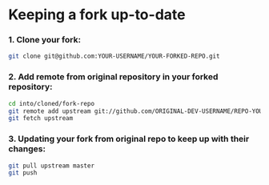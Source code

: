 # Keeping a fork up-to-date

### 1. Clone your fork:

```bash
git clone git@github.com:YOUR-USERNAME/YOUR-FORKED-REPO.git
```

### 2. Add remote from original repository in your forked repository:

```bash
cd into/cloned/fork-repo
git remote add upstream git://github.com/ORIGINAL-DEV-USERNAME/REPO-YOU-FORKED-FROM.git
git fetch upstream
```

### 3. Updating your fork from original repo to keep up with their changes:

```bash
git pull upstream master
git push
```
